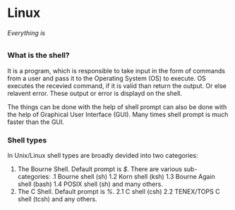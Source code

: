 # Linux
###### Everything is 
### What is the shell?
It is a program, which is responsible to take input in the form of commands from a user and pass it to the Operating System (OS) to execute. OS executes the recevied command, if it is valid than return the output. Or else relavent error. These output or error is displayd on the shell.

The things can be done with the help of shell prompt can also be done with the help of Graphical User Interface (GUI). Many times shell prompt is much faster than the GUI.

### Shell types
In Unix/Linux shell types are broadly devided into two categories:
1. The Bourne Shell. Default prompt is *$*. There are various sub-categories:
  .1 Bourne shell (sh)
  1.2 Korn shell (ksh)
  1.3 Bourne Again shell (bash)
  1.4 POSIX shell (sh) and many others.
2. The C Shell. Default prompt is *%*.
  2.1 C shell (csh)
  2.2 TENEX/TOPS C shell (tcsh) and any others.
